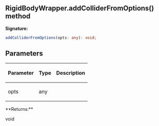 
## RigidBodyWrapper.addColliderFromOptions() method

**Signature:**

```typescript
addColliderFromOptions(opts: any): void;
```

## Parameters

<table><thead><tr><th>

Parameter


</th><th>

Type


</th><th>

Description


</th></tr></thead>
<tbody><tr><td>

opts


</td><td>

any


</td><td>


</td></tr>
</tbody></table>
**Returns:**

void

